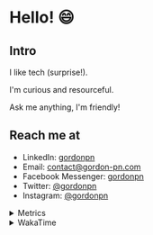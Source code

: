 # Hello! 😄

## Intro

I like tech (surprise!).

I'm curious and resourceful.

Ask me anything, I'm friendly!

## Reach me at

- LinkedIn: [gordonpn](https://www.linkedin.com/in/gordonpn/)
- Email: [contact@gordon-pn.com](mailto:contact@gordon-pn.com)
- Facebook Messenger: [gordonpn](https://www.messenger.com/t/Gordonpn)
- Twitter: [@gordonpn](https://twitter.com/Gordonpn)
- Instagram: [@gordonpn](https://www.instagram.com/gordonpn/)

<details>
  <summary>Metrics</summary>

  <img align="center" src="https://github.com/gordonpn/gordonpn/blob/master/github-metrics.svg" alt="GitHub Metrics">

</details>

<details>
  <summary>WakaTime</summary>

  <!--START_SECTION:waka-->
📊 **This Week I Spent My Time On** 

```text
💬 Programming Languages: 
TypeScript               7 hrs 10 mins       ████████████░░░░░░░░░░░░░   48.38 % 
Java                     5 hrs 52 mins       ██████████░░░░░░░░░░░░░░░   39.57 % 
ERB                      54 mins             ██░░░░░░░░░░░░░░░░░░░░░░░   06.09 % 
JSON                     23 mins             █░░░░░░░░░░░░░░░░░░░░░░░░   02.58 % 
Brazil Dependency Config 10 mins             ░░░░░░░░░░░░░░░░░░░░░░░░░   01.20 % 

🔥 Editors: 
Intellijidea             14 hrs 50 mins      █████████████████████████   100.00 % 
```


 Last Updated on 04/06/2024 16:23:22 UTC
<!--END_SECTION:waka-->
</details>
